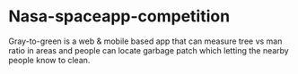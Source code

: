 # Nasa-spaceapp-competition
Gray-to-green is a web &amp; mobile based app that can measure tree vs man ratio in areas and people can locate garbage patch which letting the nearby people know to clean.
